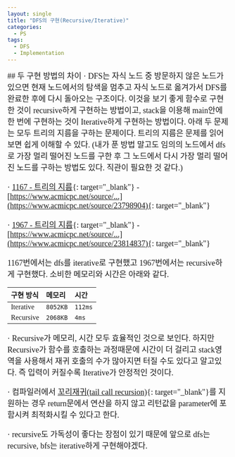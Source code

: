 ```yaml
---
layout: single
title: "DFS의 구현(Recursive/Iterative)"
categories:
  - PS
tags:
  - DFS
  - Implementation
---
```


<div markdown="1" style="font-size:18px;font-family:'Consolas', 맑은 고딕;">
## 두 구현 방법의 차이
· DFS는 자식 노드 중 방문하지 않은 노드가 있으면 현재 노드에서의 탐색을 멈추고 자식 노드로 옮겨가서 DFS를 완료한 후에 다시 돌아오는 구조이다. 이것을 보기 좋게 함수로 구현한 것이 recursive하게 구현하는 방법이고, stack을 이용해 main안에 한 번에 구현하는 것이 Iterative하게 구현하는 방법이다.  
아래 두 문제는 모두 트리의 지름을 구하는 문제이다. 트리의 지름은 문제를 읽어보면 쉽게 이해할 수 있다.
(내가 푼 방법 말고도 임의의 노드에서 dfs로 가장 멀리 떨어진 노드를 구한 후 그 노드에서 다시 가장 멀리 떨어진 노드를 구하는 방법도 있다. 직관이 필요한 것 같다.)

· [1167 - 트리의 지름](https://www.acmicpc.net/problem/1167){: target="_blank"} - 
[https://www.acmicpc.net/source/...](https://www.acmicpc.net/source/23798904){: target="_blank"}

· [1967 - 트리의 지름](https://www.acmicpc.net/problem/1967){: target="_blank"} - 
[https://www.acmicpc.net/source/...](https://www.acmicpc.net/source/23814837){: target="_blank"}

1167번에서는 dfs를 iterative로 구현했고 1967번에서는 recursive하게 구현했다. 소비한 메모리와 시간은 아래와 같다.

| 구현 방식 | 메모리 | 시간 |
| :--- | :--- | :--- |
| Iterative | `8052KB` | `112ms` |
| Recursive | `2068KB` | `4ms` |


· Recursive가 메모리, 시간 모두 효율적인 것으로 보인다. 하지만 Recursive가 함수를 호출하는 과정때문에 시간이 더 걸리고 stack영역을 사용해서 재귀 호출의 수가 많아지면 터질 수도 있다고 알고있다. 즉 입력이 커질수록 Iterative가 안정적인 것이다.

· 컴파일러에서 [꼬리재귀(tail call recursion)](https://velog.io/@ljinsk3/%EB%B0%98%EB%B3%B5%EB%AC%B8Iteration-vs-%EC%9E%AC%EA%B7%80Recursion){: target="_blank"}를 지원하는 경우 return문에서 연산을 하지 않고 리턴값을 parameter에 포함시켜 최적화시킬 수 있다고 한다.

· recursive도 가독성이 좋다는 장점이 있기 때문에 앞으로 dfs는 recursive, bfs는 iterative하게 구현해야겠다.

</div>